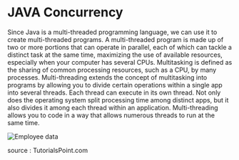 ﻿# JAVA Concurrency
Since Java is a multi-threaded programming language, we can use it to create multi-threaded programs. A multi-threaded program is made up of two or more portions that can operate in parallel, each of which can tackle a distinct task at the same time, maximizing the use of available resources, especially when your computer has several CPUs.
Multitasking is defined as the sharing of common processing resources, such as a CPU, by many processes. Multi-threading extends the concept of multitasking into programs by allowing you to divide certain operations within a single app into several threads. Each thread can execute in its own thread. Not only does the operating system split processing time among distinct apps, but it also divides it among each thread within an application.
Multi-threading allows you to code in a way that allows numerous threads to run at the same time.


![Employee data](https://www.tutorialspoint.com/java/images/Thread_Life_Cycle.jpg "Employee Data title")

source : TutorialsPoint.com
